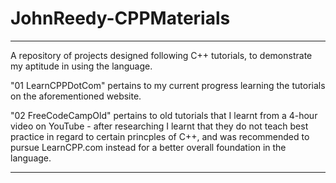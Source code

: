 # JohnReedy-CPPMaterials

________

A repository of projects designed following C++ tutorials, to demonstrate my aptitude in using the language.

"01 LearnCPPDotCom" pertains to my current progress learning the tutorials on the aforementioned website.

"02 FreeCodeCampOld" pertains to old tutorials that I learnt from a 4-hour video on YouTube - after researching I learnt that
they do not teach best practice in regard to certain princples of C++, and was recommended to pursue LearnCPP.com instead for a better
overall foundation in the language.

________
